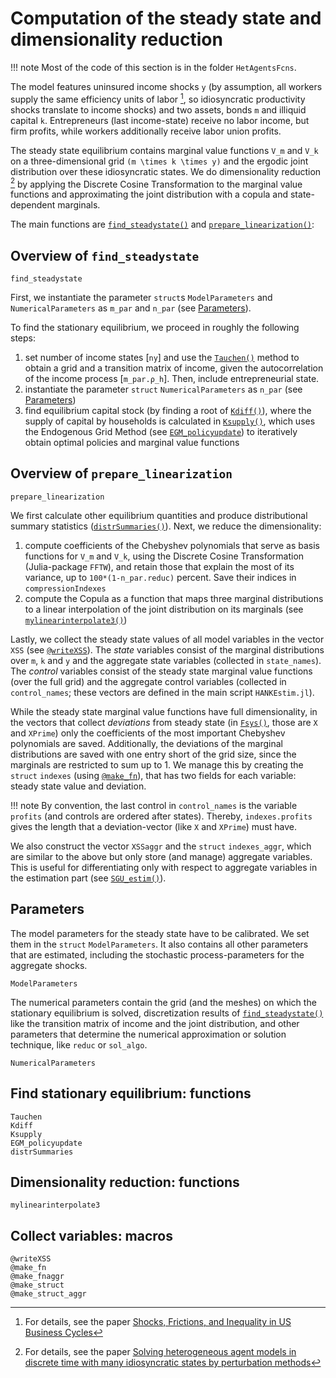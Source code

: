 # Computation of the steady state and dimensionality reduction
!!! note
    Most of the code of this section is in the folder `HetAgentsFcns`.

The model features uninsured income shocks ``y`` (by assumption, all workers supply the same
efficiency units of labor [^BBL], so idiosyncratic productivity shocks translate
to income shocks) and two assets, bonds ``m`` and illiquid capital ``k``. Entrepreneurs
(last income-state) receive no labor income, but firm profits, while workers additionally
receive labor union profits.                                                                                                

The steady state equilibrium contains marginal value functions ``V_m`` and ``V_k``
on a three-dimensional grid ``(m \times k \times y)`` and the ergodic joint distribution
over these idiosyncratic states. We do dimensionality reduction [^BL] by applying
the Discrete Cosine Transformation to the marginal value functions and approximating
the joint distribution with a copula and state-dependent marginals.

The main functions are [`find_steadystate()`](@ref) and [`prepare_linearization()`](@ref):

## Overview of `find_steadystate`
```@docs
find_steadystate
```
First, we instantiate the parameter `struct`s `ModelParameters` and `NumericalParameters` 
as `m_par` and `n_par` (see [Parameters](@ref)).

To find the stationary equilibrium, we proceed in roughly the following steps:

1. set number of income states [`ny`] and use the [`Tauchen()`](@ref) method to 
    obtain a grid and a transition matrix of income, given the autocorrelation
    of the income process [`m_par.ρ_h`]. Then, include entrepreneurial state.
2. instantiate the parameter `struct` `NumericalParameters` as `n_par` (see [Parameters](@ref))
3. find equilibrium capital stock (by finding a root of [`Kdiff()`](@ref)), where
    the supply of capital by households is calculated in [`Ksupply()`](@ref),
    which uses the Endogenous Grid Method (see [`EGM_policyupdate`](@ref))
    to iteratively obtain optimal policies and marginal value functions

## Overview of `prepare_linearization`
```@docs
prepare_linearization
```
We first calculate other equilibrium quantities and produce distributional summary statistics ([`distrSummaries()`](@ref)). Next, we reduce the dimensionality:

1. compute coefficients of the Chebyshev polynomials that serve as basis functions
    for ``V_m`` and ``V_k``, using the Discrete Cosine Transformation (Julia-package
    `FFTW`), and retain those that explain the most of its variance, up to 
    `100*(1-n_par.reduc)` percent. Save their indices in `compressionIndexes`
2. compute the Copula as a function that maps three marginal
    distributions to a linear interpolation of the joint distribution on its
    marginals (see [`mylinearinterpolate3()`](@ref))

Lastly, we collect the steady state values of all model variables in the 
vector `XSS` (see [`@writeXSS`](@ref)). The *state* variables consist of
the marginal distributions over ``m``, ``k`` and ``y`` and the aggregate state variables
(collected in `state_names`). The *control* variables consist of the steady state
marginal value functions (over the full grid) and the aggregate control variables
(collected in `control_names`; these vectors are defined in the main script `HANKEstim.jl`).

While the steady state marginal value functions have full dimensionality,
in the vectors that collect *deviations* from steady state (in [`Fsys()`](@ref), those are `X` and `XPrime`)
only the coefficients of the most important Chebyshev polynomials are saved.
Additionally, the deviations of the marginal distributions are saved with one entry short of
the grid size, since the marginals are restricted to sum up to 1.
We manage this by creating the `struct` `indexes` (using [`@make_fn`](@ref)),
that has two fields for each variable: steady state value and deviation.

!!! note
    By convention, the last control in `control_names` is the variable `profits` (and
    controls are ordered after states). Thereby, `indexes.profits` gives the
    length that a deviation-vector (like `X` and `XPrime`) must have.

We also construct the vector `XSSaggr` and the `struct` `indexes_aggr`,
which are similar to the above but only store (and manage) aggregate variables.
This is useful for differentiating only with respect to aggregate variables
in the estimation part (see [`SGU_estim()`](@ref)).

## Parameters
The model parameters for the steady state have to be calibrated. We set them
in the `struct` `ModelParameters`. It also contains all other parameters that
are estimated, including the stochastic process-parameters for the aggregate
shocks.
```@docs
ModelParameters
```
The numerical parameters contain the grid (and the meshes) on which the
stationary equilibrium is solved, discretization results of [`find_steadystate()`](@ref) 
like the transition matrix of income and the joint distribution, and other
parameters that determine the numerical approximation or solution technique,
like `reduc` or `sol_algo`.
```@docs
NumericalParameters
```
## Find stationary equilibrium: functions
```@docs
Tauchen
Kdiff
Ksupply
EGM_policyupdate
distrSummaries
```
## Dimensionality reduction: functions
```@docs
mylinearinterpolate3
```
## Collect variables: macros
```@docs
@writeXSS
@make_fn
@make_fnaggr
@make_struct
@make_struct_aggr
```

[^BBL]:
    For details, see the paper [Shocks, Frictions, and Inequality in US Business Cycles](https://cepr.org/active/publications/discussion_papers/dp.php?dpno=14364)
[^BL]:
    For details, see the paper
    [Solving heterogeneous agent models in discrete time with many idiosyncratic states by perturbation methods](https://cepr.org/active/publications/discussion_papers/dp.php?dpno=13071#)